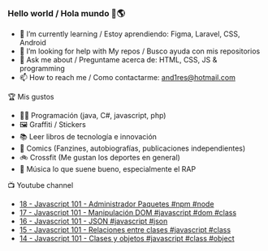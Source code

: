 ### Hello world / Hola mundo 👋🌎

<!--
**xaca/xaca** is a ✨ _special_ ✨ repository because its `README.md` (this file) appears on your GitHub profile.

Here are some ideas to get you started:
-->

- 🌱 I’m currently learning / Estoy aprendiendo: Figma, Laravel, CSS, Android
- 🤔 I’m looking for help with My repos / Busco ayuda con mis repositorios
- 💬 Ask me about / Preguntame acerca de: HTML, CSS, JS & programming 
- 📫 How to reach me / Como contactarme: and1res@hotmail.com

🏆 Mis gustos
- 👨‍💻 Programación (java, C#, javascript, php)
- 🖼️ Graffiti / Stickers
- 📚 Leer libros de tecnología e innovación
- 💢 Comics (Fanzines, autobiografías, publicaciones independientes)
- 🚲 Crossfit (Me gustan los deportes en general)
- 🎤 Música lo que suene bueno, especialmente el RAP
<!--
📝 Frases
- "I only smile in the dark, I only smile when it's complicated" Raybiez
- "De lo que ves créete la mitad de lo que no ves no te creas nada" Kase O
-->
📺 Youtube channel
<!-- BLOG-POST-LIST:START -->
- [18 - Javascript 101 - Administrador Paquetes #npm #node](https://www.youtube.com/watch?v=B2FmuozyzAw)
- [17 - Javascript 101 - Manipulación DOM #javascript #dom #class](https://www.youtube.com/watch?v=sMlBdpl8Bok)
- [16 - Javascriot 101 - JSON #javascript #json](https://www.youtube.com/watch?v=QRcsDBkdYow)
- [15 - Javascript 101 - Relaciones entre clases #javascript #class](https://www.youtube.com/watch?v=kg1sppwjmy4)
- [14 - Javascript 101 - Clases y objetos #javascript #class #object](https://www.youtube.com/watch?v=leLIrOUYwgk)
<!-- BLOG-POST-LIST:END -->
